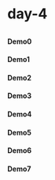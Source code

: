 # day-4 

##
#### Demo0
#### Demo1
#### Demo2
#### Demo3
#### Demo4
#### Demo5
#### Demo6
#### Demo7
